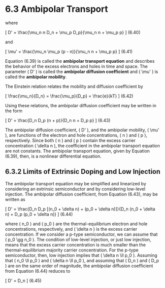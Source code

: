 # 6.3 Ambipolar Transport

where

\[
D' = \frac{\mu_n n D_n + \mu_p D_p}{\mu_n n + \mu_p p}
\]
(6.40)

and

\[
\mu' = \frac{\mu_n \mu_p (p - n)}{\mu_n n + \mu_p p}
\]
(6.41)

Equation (6.39) is called the **ambipolar transport equation** and describes the behavior of the excess electrons and holes in time and space. The parameter \( D' \) is called the **ambipolar diffusion coefficient** and \( \mu' \) is called the **ambipolar mobility**.

The Einstein relation relates the mobility and diffusion coefficient by

\[
\frac{\mu_n}{D_n} = \frac{\mu_p}{D_p} = \frac{e}{kT}
\]
(6.42)

Using these relations, the ambipolar diffusion coefficient may be written in the form

\[
D' = \frac{D_n D_p (n + p)}{D_n n + D_p p}
\]
(6.43)

The ambipolar diffusion coefficient, \( D' \), and the ambipolar mobility, \( \mu' \), are functions of the electron and hole concentrations, \( n \) and \( p \), respectively. Since both \( n \) and \( p \) contain the excess carrier concentration \( \delta n \), the coefficient in the ambipolar transport equation are not constants. The ambipolar transport equation, given by Equation (6.39), then, is a nonlinear differential equation.

## 6.3.2 Limits of Extrinsic Doping and Low Injection

The ambipolar transport equation may be simplified and linearized by considering an extrinsic semiconductor and by considering low-level injection. The ambipolar diffusion coefficient, from Equation (6.43), may be written as

\[
D' = \frac{D_n D_p [(n_0 + \delta n) + (p_0 + \delta n)]}{D_n (n_0 + \delta n) + D_p (p_0 + \delta n)}
\]
(6.44)

where \( n_0 \) and \( p_0 \) are the thermal-equilibrium electron and hole concentrations, respectively, and \( \delta n \) is the excess carrier concentration. If we consider a p-type semiconductor, we can assume that \( p_0 \gg n_0 \). The condition of low-level injection, or just low injection, means that the excess carrier concentration is much smaller than the thermal-equilibrium majority carrier concentration. For the p-type semiconductor, then, low injection implies that \( \delta n \ll p_0 \). Assuming that \( n_0 \ll p_0 \) and \( \delta n \ll p_0 \), and assuming that \( D_n \) and \( D_p \) are on the same order of magnitude, the ambipolar diffusion coefficient from Equation (6.44) reduces to

\[
D' = D_n
\]
(6.45)